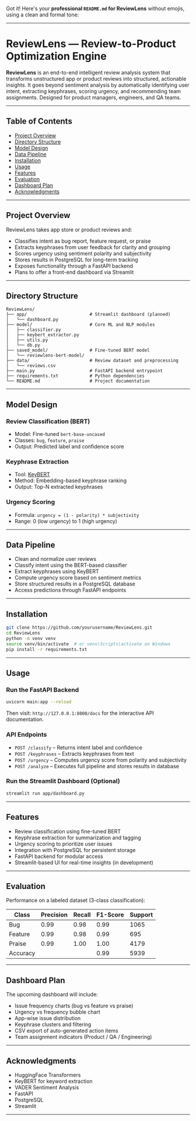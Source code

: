 Got it! Here's your **professional `README.md` for ReviewLens** without emojis, using a clean and formal tone:

---

# ReviewLens — Review-to-Product Optimization Engine

**ReviewLens** is an end-to-end intelligent review analysis system that transforms unstructured app or product reviews into structured, actionable insights. It goes beyond sentiment analysis by automatically identifying user intent, extracting keyphrases, scoring urgency, and recommending team assignments. Designed for product managers, engineers, and QA teams.

---

## Table of Contents

* [Project Overview](#project-overview)
* [Directory Structure](#directory-structure)
* [Model Design](#model-design)
* [Data Pipeline](#data-pipeline)
* [Installation](#installation)
* [Usage](#usage)
* [Features](#features)
* [Evaluation](#evaluation)
* [Dashboard Plan](#dashboard-plan)
* [Acknowledgments](#acknowledgments)

---

## Project Overview

ReviewLens takes app store or product reviews and:

* Classifies intent as bug report, feature request, or praise
* Extracts keyphrases from user feedback for clarity and grouping
* Scores urgency using sentiment polarity and subjectivity
* Stores results in PostgreSQL for long-term tracking
* Exposes functionality through a FastAPI backend
* Plans to offer a front-end dashboard via Streamlit

---

## Directory Structure

```
ReviewLens/
├── app/                        # Streamlit dashboard (planned)
│   └── dashboard.py
├── model/                      # Core ML and NLP modules
│   ├── classifier.py
│   ├── keybert_extractor.py
│   ├── utils.py
│   └── db.py
├── saved_model/                # Fine-tuned BERT model
│   └── reviewlens-bert-model/
├── data/                       # Review dataset and preprocessing
│   └── reviews.csv
├── main.py                     # FastAPI backend entrypoint
├── requirements.txt            # Python dependencies
└── README.md                   # Project documentation
```

---

## Model Design

### Review Classification (BERT)

* Model: Fine-tuned `bert-base-uncased`
* Classes: `bug`, `feature`, `praise`
* Output: Predicted label and confidence score

### Keyphrase Extraction

* Tool: [KeyBERT](https://github.com/MaartenGr/KeyBERT)
* Method: Embedding-based keyphrase ranking
* Output: Top-N extracted keyphrases

### Urgency Scoring

* Formula: `urgency = (1 - polarity) * subjectivity`
* Range: 0 (low urgency) to 1 (high urgency)

---

## Data Pipeline

* Clean and normalize user reviews
* Classify intent using the BERT-based classifier
* Extract keyphrases using KeyBERT
* Compute urgency score based on sentiment metrics
* Store structured results in a PostgreSQL database
* Access predictions through FastAPI endpoints

---

## Installation

```bash
git clone https://github.com/yourusername/ReviewLens.git
cd ReviewLens
python -m venv venv
source venv/bin/activate  # or venv\Scripts\activate on Windows
pip install -r requirements.txt
```

---

## Usage

### Run the FastAPI Backend

```bash
uvicorn main:app --reload
```

Then visit: `http://127.0.0.1:8000/docs` for the interactive API documentation.

### API Endpoints

* `POST /classify` – Returns intent label and confidence
* `POST /keyphrases` – Extracts keyphrases from text
* `POST /urgency` – Computes urgency score from polarity and subjectivity
* `POST /analyze` – Executes full pipeline and stores results in database

### Run the Streamlit Dashboard (Optional)

```bash
streamlit run app/dashboard.py
```

---

## Features

* Review classification using fine-tuned BERT
* Keyphrase extraction for summarization and tagging
* Urgency scoring to prioritize user issues
* Integration with PostgreSQL for persistent storage
* FastAPI backend for modular access
* Streamlit-based UI for real-time insights (in development)

---

## Evaluation

Performance on a labeled dataset (3-class classification):

| Class    | Precision | Recall | F1-Score | Support |
| -------- | --------- | ------ | -------- | ------- |
| Bug      | 0.99      | 0.98   | 0.99     | 1065    |
| Feature  | 0.99      | 0.98   | 0.99     | 695     |
| Praise   | 0.99      | 1.00   | 1.00     | 4179    |
| Accuracy |           |        | 0.99     | 5939    |

---

## Dashboard Plan

The upcoming dashboard will include:

* Issue frequency charts (bug vs feature vs praise)
* Urgency vs frequency bubble chart
* App-wise issue distribution
* Keyphrase clusters and filtering
* CSV export of auto-generated action items
* Team assignment indicators (Product / QA / Engineering)

---

## Acknowledgments

* HuggingFace Transformers
* KeyBERT for keyword extraction
* VADER Sentiment Analysis
* FastAPI
* PostgreSQL
* Streamlit

---

